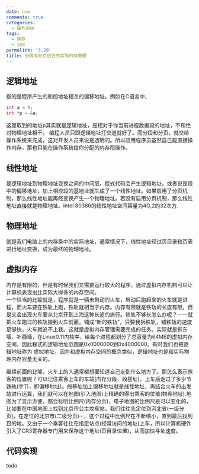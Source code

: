 ```yaml
---
date: now
comments: true
categories:
  - 操作系统
tags:
  - 内存
  - 分区
permalink: '3.20'
title: 分段与分页结合的实际内存管理
---
```

## 逻辑地址

指的是程序产生的和段地址相关的偏移地址。例如在C语言中，

```c
int a = 9;
int *p = &a;
```

这里取到的地址p其实就是逻辑地址，是相对于你当前进程数据段的地址，不和绝对物理地址相干。 编程人员只跟逻辑地址打交道就好了。而分段和分页，就交给操作系统来完成，这对开发人员来说是透明的。所以应用程序员虽然自己能直接操作内存，那也只能在操作系统给你分配的内存段操作。

## 线性地址

是逻辑地址到物理地址变换之间的中间层。程式代码会产生逻辑地址，或者说是段中的偏移地址，加上相应段的基地址就生成了一个线性地址。如果启用了分页机制，那么线性地址能再经变换产生一个物理地址。若没有启用分页机制，那么线性地址直接就是物理地址。Intel 80386的线性地址空间容量为4G,2的32次方.

## 物理地址

就是我们电脑上的内存条中的实际地址，通常情况下，线性地址经过页目录和页表进行地址变换，成为最终的物理地址。

## 虚拟内存

内存是有限的，但是有时候我们又需要运行较大的程序，通过虚拟内存机制可以让计算机表现出比实际大得多的内存空间。  
一个恰当的比喻就是，程序就是一辆未启动的火车，启动后跑起来的火车就是进程，而火车要在铁轨上跑，铁轨就相当于内存。内存有限就是铁轨的长度有限，但是又会出现火车要从北京开到上海这种长途的旅行。铁轨不够长怎么办呢？——就把火车跑过的铁轨搬到火车前面，铺成“新的铁轨”，只要我拆铁轨，铺铁轨的速度足够快，火车就追不上我。这就是虚拟内存管理需要完成的任务。实际就是拆东墙，补西墙，在Linux0.11内核中，给每个进程都划分了总容量为64MB的虚拟内存空间。因此程式的逻辑地址范围是0x0000000到0x4000000。有时我们也把逻辑地址称为 虚拟地址。因为和虚拟内存空间的概念类似，逻辑地址也是和实际物理内存容量无关的。

继续前面的比喻，火车上的人通常都想要知道自己走到什么地方了。那怎么表示旅客的位置呢？可以记住乘客上车的车站(内存分段，段基址)，上车后走过了多少节铁轨(字节，即偏移地址)。段基址加上偏移地址就是线性地址，再结合火车的出发站进行运算，我们就可以在地图(引入地图)上精确的得出乘客的位置(物理地址).地图为了显示方便，都会标明比例尺(内存分页)，电子地图的比例尺是可以变化的，比如要在中国地图上找到北京市公主坟车站，我们往往先定位到河北省(一级分页)，在定位的北京市(二级分页)···，这个过程中比例尺在不断缩小，直到最后找到目的地。又由于一个乘客往往在指定站点(经常访问的地址)上车，所以计算机硬件引入了CR3寄存器专门用来保存这个地址(页目录位置)，从而加快寻址速度。

## 代码实现

todo
